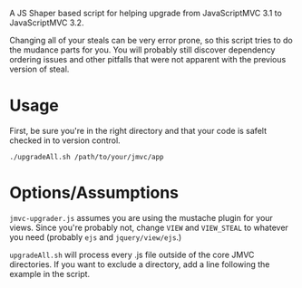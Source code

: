A JS Shaper based script for helping upgrade from JavaScriptMVC 3.1 to JavaScriptMVC 3.2.

Changing all of your steals can be very error prone, so this script tries to do the mudance parts for you. You will probably still discover dependency ordering issues and other pitfalls that were not apparent with the previous version of steal.

# Usage

First, be sure you're in the right directory and that your code is safelt checked in to version control.

    ./upgradeAll.sh /path/to/your/jmvc/app

# Options/Assumptions

`jmvc-upgrader.js` assumes you are using the mustache plugin for your views. Since you're probably not, change `VIEW` and `VIEW_STEAL` to whatever you need (probably `ejs` and `jquery/view/ejs`.)

`upgradeAll.sh` will process every .js file outside of the core JMVC directories. If you want to exclude a directory, add a line following the example in the script.
